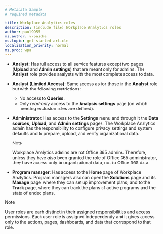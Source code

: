 ```yaml
---
# Metadata Sample
# required metadata

title: Workplace Analytics roles
description: (include file) Workplace Analytics roles 
author: paul9955
ms.author: v-pascha
ms.topic: get-started-article
localization_priority: normal 
ms.prod: wpa
---
```


* **Analyst**: Has full access to all service features except two pages (**Upload** and **Admin settings**) that are meant only for admins. The **Analyst** role provides analysts with the most complete access to data.

* **Analyst (Limited Access)**: Same access as for those in the **Analyst** role but with the following restrictions:
   * No access to **Queries**. 
   * Only _read-only_ access to the **Analysis settings** page (on which meeting exclusion rules are defined).

* **Administrator**: Has access to the **Settings** menu and through it the **Data sources**, **Upload**, and **Admin settings** pages. The Workplace Analytics admin has the responsibility to configure privacy settings and system defaults and to  prepare, upload, and verify organizational data. 

  > [!NOTE] 
  > Workplace Analytics admins are not Office 365 admins. Therefore, unless they have *also* been granted the role of Office 365 administrator, they have access only to organizational data, not to Office 365 data.

* **Program manager**: Has access to the **Home** page of Workplace Analytics. Program managers also can open the **Solutions** page and its **Manage** page, where they can set up improvement plans; and to the **Track** page, where they can track the plans of active programs and the state of ended plans.

 <!-- DELETE THIS SECTION WHILE WAITING FOR RELEASE THE GM ROLE:  

* **Group manager**: Has access only to the **Solutions** page of Workplace Analytics, where they can set up improvement plans for one group of employees: those who are in their reporting structure. Group managers (GM) can also open the **Solutions** &gt; **Manage** page and the **Solutions** &gt; **Track** page, where they can track the progress of their own active plans and the state of their own ended plans. If you have the GM role assigned as well as the analyst role, the analyst role overrules and you have access to the broader analyst experience, not merely the GM experience.
 -->  

> [!Note]
> User roles are each distinct in their assigned responsibilities and access permissions. Each user role is assigned independently and it gives access only to the actions, pages, dashboards, and data that correspond to that role. 